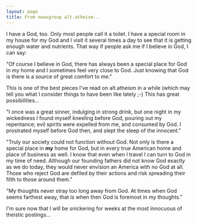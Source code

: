 ```yaml
---
layout: page
title: From newsgroup alt.atheism...
---
```


I have a God, too. Only most people call it a toilet. I have a special 
room in my house for my God and I visit it several times a day to see that 
it is getting enough water and nutrients. That way if people ask me if I believe 
in God, I can say:

"Of course I believe in God, there has always been a special place 
for God in my home and I sometimes feel very close to God. Just knowing that 
God is there is a source of great comfort to me."</cite> 

This is one of the best pieces I've read on alt.atheism in a while (which may 
tell you what I consider things to have been like lately ;-) This has great 
possibilities...

"I once was a great sinner, indulging in strong drink, but one night 
in my wickedness I found myself kneeling before God, pouring out my repentance; 
evil spirits were expelled from me, and consumed by God. I prostrated myself 
before God then, and slept the sleep of the innocent."

"Truly our society could not function without God. Not only is there 
a special place in **my** home for God, but in every true American 
home and place of business as well. I know that even when I travel I can turn 
to God in my time of need. Although our founding fathers did not know God 
exactly as we do today, they would never envision an America with no God at 
all. Those who reject God are defiled by their actions and risk spreading 
their filth to those around them."

"My thoughts never stray too long away from God. At times when God 
seems farthest away, that is when then God is foremost in my thoughts."

I'm sure now that I will be snickering for weeks at the most innocuous of theistic 
postings...
